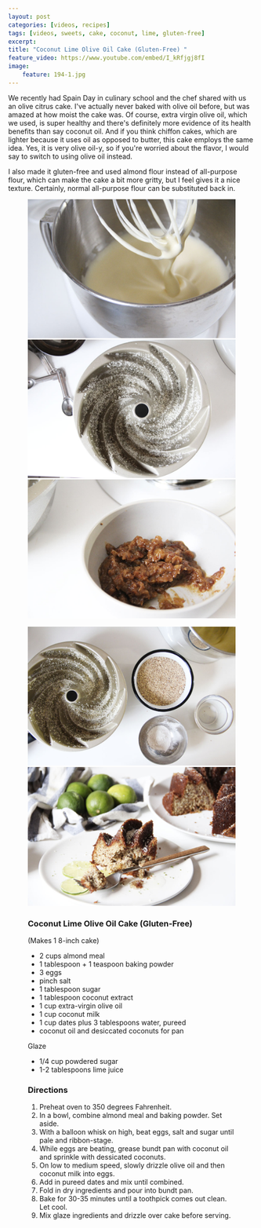 ```yaml
---
layout: post
categories: [videos, recipes]
tags: [videos, sweets, cake, coconut, lime, gluten-free]
excerpt: 
title: "Coconut Lime Olive Oil Cake (Gluten-Free) "
feature_video: https://www.youtube.com/embed/I_kRfjgj8fI
image:
    feature: 194-1.jpg
---
```


We recently had Spain Day in culinary school and the chef shared with us an olive citrus cake.  I've actually never baked with olive oil before, but was amazed at how moist the cake was.  Of course, extra virgin olive oil, which we used, is super healthy and there's definitely more evidence of its health benefits than say coconut oil.  And if you think chiffon cakes, which are lighter because it uses oil as opposed to butter, this cake employs the same idea.  Yes, it is very olive oil-y, so if you're worried about the flavor, I would say to switch to using olive oil instead.  

I also made it gluten-free and used almond flour instead of all-purpose flour, which can make the cake a bit more gritty, but I feel gives it a nice texture.  Certainly, normal all-purpose flour can be substituted back in.

<figure class="third">
    <img src="/images/194-3.jpg">
    <img src="/images/194-4.jpg">
    <img src="/images/194-5.jpg">
</figure>

<figure class="half">
    <img src="/images/194-6.jpg">
    <img src="/images/194-7.jpg">
</figure>

<figure class="ingredients" markdown="1">

### Coconut Lime Olive Oil Cake (Gluten-Free) 

(Makes 1 8-inch cake)

- 2 cups almond meal
- 1 tablespoon + 1 teaspoon baking powder
- 3 eggs
- pinch salt
- 1 tablespoon sugar
- 1 tablespoon coconut extract
- 1 cup extra-virgin olive oil 
- 1 cup coconut milk
- 1 cup dates plus 3 tablespoons water, pureed
- coconut oil and desiccated coconuts for pan

Glaze

- 1/4 cup powdered sugar
- 1-2 tablespoons lime juice

</figure>
<figure class="directions" markdown="1">

### Directions

1. Preheat oven to 350 degrees Fahrenheit.
2. In a bowl, combine almond meal and baking powder.  Set aside.  
2. With a balloon whisk on high, beat eggs, salt and sugar until pale and ribbon-stage.
3. While eggs are beating, grease bundt pan with coconut oil and sprinkle with dessicated coconuts.
4. On low to medium speed, slowly drizzle olive oil and then coconut milk into eggs.
5. Add in pureed dates and mix until combined.
6. Fold in dry ingredients and pour into bundt pan.
7. Bake for 30-35 minutes until a toothpick comes out clean.  Let cool.
8. Mix glaze ingredients and drizzle over cake before serving.

</figure>
